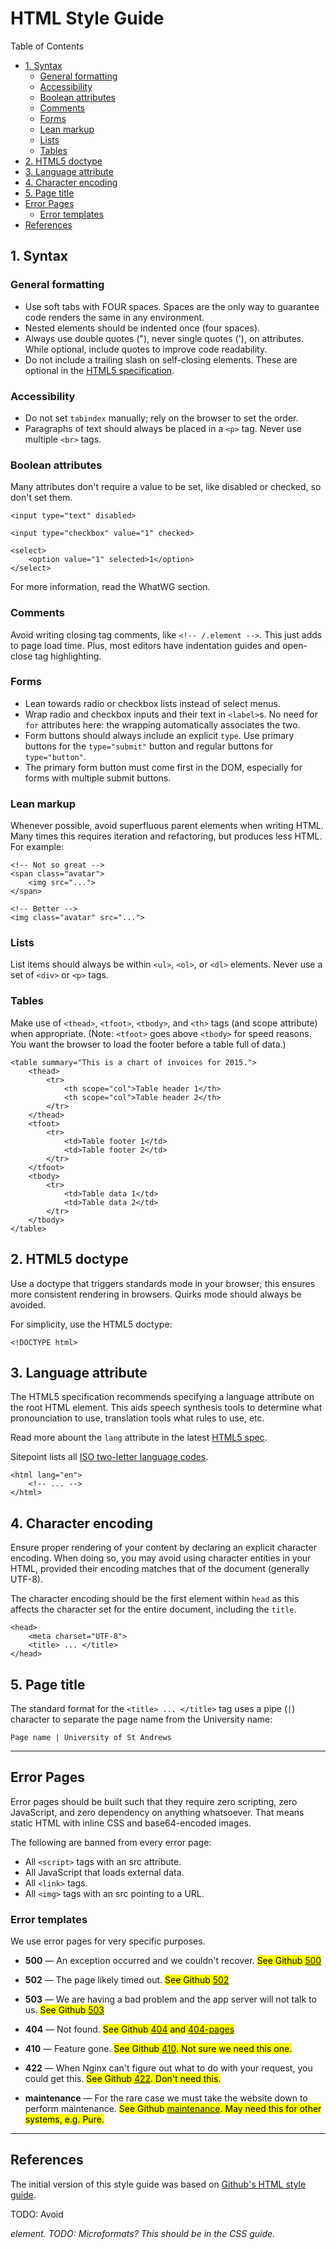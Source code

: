 # HTML Style Guide

Table of Contents

<!-- MarkdownTOC -->

- [1. Syntax](#1-syntax)
    - [General formatting](#general-formatting)
    - [Accessibility](#accessibility)
    - [Boolean attributes](#boolean-attributes)
    - [Comments](#comments)
    - [Forms](#forms)
    - [Lean markup](#lean-markup)
    - [Lists](#lists)
    - [Tables](#tables)
- [2. HTML5 doctype](#2-html5-doctype)
- [3. Language attribute](#3-language-attribute)
- [4. Character encoding](#4-character-encoding)
- [5. Page title](#5-page-title)
- [Error Pages](#error-pages)
    - [Error templates](#error-templates)
- [References](#references)

<!-- /MarkdownTOC -->




## 1. Syntax 

### General formatting

* Use soft tabs with FOUR spaces. Spaces are the only way to guarantee code renders the same in any environment.
* Nested elements should be indented once (four spaces).
* Always use double quotes ("), never single quotes ('), on attributes. While optional, include quotes to improve code readability.
* Do not include a trailing slash on self-closing elements. These are optional in the [HTML5 specification](http://dev.w3.org/html5/spec-author-view/syntax.html#syntax-start-tag).


### Accessibility
* Do not set `tabindex` manually; rely on the browser to set the order.
* Paragraphs of text should always be placed in a `<p>` tag. Never use multiple `<br>` tags.


### Boolean attributes

Many attributes don't require a value to be set, like disabled or checked, so don't set them.

```
<input type="text" disabled>

<input type="checkbox" value="1" checked>

<select>
    <option value="1" selected>1</option>
</select>
```

For more information, read the WhatWG section.


### Comments

Avoid writing closing tag comments, like `<!-- /.element -->`. This just adds to page load time. Plus, most editors have indentation guides and open-close tag highlighting.


### Forms

* Lean towards radio or checkbox lists instead of select menus.
* Wrap radio and checkbox inputs and their text in `<label>`s. No need for `for` attributes here: the wrapping automatically associates the two.
* Form buttons should always include an explicit `type`. Use primary buttons for the `type="submit"` button and regular buttons for `type="button"`.
* The primary form button must come first in the DOM, especially for forms with multiple submit buttons.


### Lean markup

Whenever possible, avoid superfluous parent elements when writing HTML. Many times this requires iteration and refactoring, but produces less HTML. For example:

```
<!-- Not so great -->
<span class="avatar">
    <img src="...">
</span>

<!-- Better -->
<img class="avatar" src="...">
```


### Lists

List items should always be within `<ul>`, `<ol>`, or `<dl>` elements. Never use a set of `<div>` or `<p>` tags.


### Tables

Make use of `<thead>`, `<tfoot>`, `<tbody>`, and `<th>` tags (and scope attribute) when appropriate. (Note: `<tfoot>` goes above `<tbody>` for speed reasons. You want the browser to load the footer before a table full of data.)

```
<table summary="This is a chart of invoices for 2015.">
    <thead>
        <tr>
            <th scope="col">Table header 1</th>
            <th scope="col">Table header 2</th>
        </tr>
    </thead>
    <tfoot>
        <tr>
            <td>Table footer 1</td>
            <td>Table footer 2</td>
        </tr>
    </tfoot>
    <tbody>
        <tr>
            <td>Table data 1</td>
            <td>Table data 2</td>
        </tr>
    </tbody>
</table>
```




## 2. HTML5 doctype 

Use a doctype that triggers standards mode in your browser; this ensures more consistent rendering in browsers. Quirks mode should always be avoided.

For simplicity, use the HTML5 doctype:

```
<!DOCTYPE html>
```




## 3. Language attribute

The HTML5 specification recommends specifying a language attribute on the root HTML element. This aids speech synthesis tools to determine what pronounciation to use, translation tools what rules to use, etc.

Read more abount the `lang` attribute in the latest [HTML5 spec](http://www.w3.org/html/wg/drafts/html/master/semantics.html#the-html-element).

Sitepoint lists all [ISO two-letter language codes](http://www.sitepoint.com/web-foundations/iso-2-letter-language-codes/).

```
<html lang="en">
    <!-- ... -->
</html>
```




## 4. Character encoding

Ensure proper rendering of your content by declaring an explicit character encoding. When doing so, you may avoid using character entities in your HTML, provided their encoding matches that of the document (generally UTF-8).

The character encoding should be the first element within `head` as this affects the character set for the entire document, including the `title`.

```
<head>
    <meta charset="UTF-8">
    <title> ... </title>
</head>
```




## 5. Page title

The standard format for the `<title> ... </title>` tag uses a pipe (`|`) character to separate the page name from the University name:

```
Page name | University of St Andrews
```




---

## Error Pages

Error pages should be built such that they require zero scripting, zero JavaScript, and zero dependency on anything whatsoever. That means static HTML with inline CSS and base64-encoded images.

The following are banned from every error page:

* All `<script>` tags with an src attribute.
* All JavaScript that loads external data.
* All `<link>` tags.
* All `<img>` tags with an src pointing to a URL.

### Error templates

We use error pages for very specific purposes.


* **500** — An exception occurred and we couldn't recover.
<mark>See Github [500](https://github.com/500.html)</mark>

* **502** — The page likely timed out.
<mark>See Github [502](https://github.com/502.html)</mark>

* **503** — We are having a bad problem and the app server will not talk to us.
<mark>See Github [503](https://github.com/503.html)</mark>

* **404** — Not found.
<mark>See Github [404](https://github.com/404.html) and [404-pages](https://github.com/404-pages.html)</mark>

* **410** — Feature gone.
<mark>See Github [410](https://github.com/410.html). Not sure we need this one.</mark>

* **422** — When Nginx can't figure out what to do with your request, you could get this.
<mark>See Github [422](https://github.com/422.html). Don't need this.</mark>

* **maintenance** — For the rare case we must take the website down to perform maintenance. <mark>See Github [maintenance](https://github.com/maintenance.html). May need this for other systems, e.g. Pure.</mark>




---

## References

The initial version of this style guide was based on [Github's HTML style guide](https://github.com/styleguide/templates).


TODO: Avoid <address> element.
TODO: Microformats? This should be in the CSS guide.
